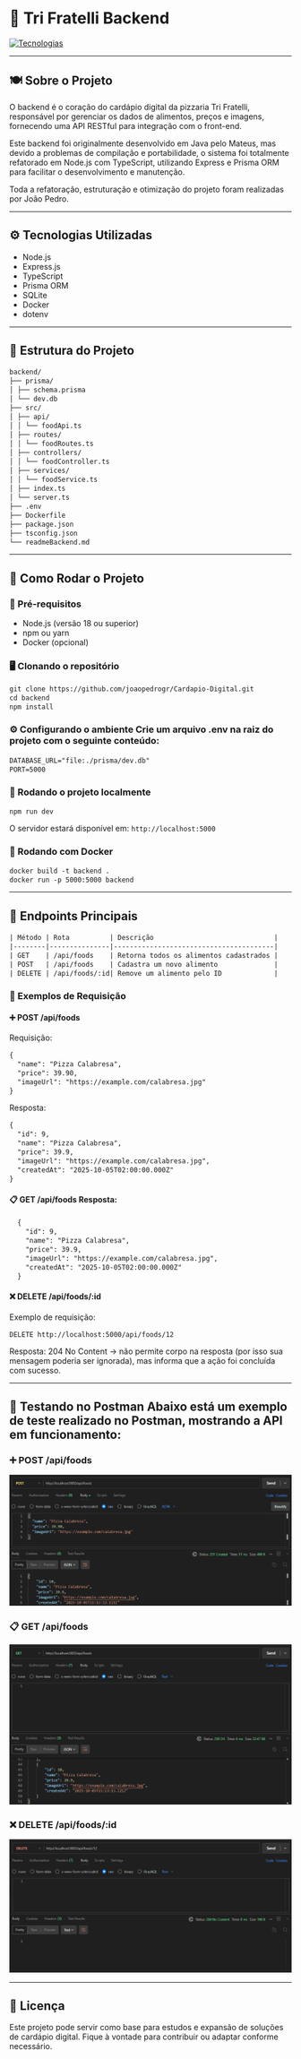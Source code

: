 # 🍕 Tri Fratelli Backend 
[![Tecnologias](https://skillicons.dev/icons?i=nodejs,express,typescript,prisma,sqlite,docker&theme=dark)](https://skillicons.dev) 

--- 

## 🍽️ Sobre o Projeto 

O backend é o coração do cardápio digital da pizzaria Tri Fratelli, responsável por gerenciar os dados de alimentos, preços e imagens, fornecendo uma API RESTful para integração com o front-end. 

Este backend foi originalmente desenvolvido em Java pelo Mateus, mas devido a problemas de compilação e portabilidade, o sistema foi totalmente refatorado em Node.js com TypeScript, utilizando Express e Prisma ORM para facilitar o desenvolvimento e manutenção.

Toda a refatoração, estruturação e otimização do projeto foram realizadas por João Pedro. 

--- 

## ⚙️ Tecnologias Utilizadas 

- Node.js 
- Express.js 
- TypeScript 
- Prisma ORM 
- SQLite 
- Docker 
- dotenv 

--- 

## 🧩 Estrutura do Projeto
```
backend/
├── prisma/
│ ├── schema.prisma
│ └── dev.db
├── src/
│ ├── api/
│ │ └── foodApi.ts
│ ├── routes/
│ │ └── foodRoutes.ts
│ ├── controllers/
│ │ └── foodController.ts
│ ├── services/
│ │ └── foodService.ts
│ ├── index.ts
│ └── server.ts
├── .env
├── Dockerfile
├── package.json
├── tsconfig.json
└── readmeBackend.md
```

--- 

## 🚀 Como Rodar o Projeto 
### 🧱 Pré-requisitos 
- Node.js (versão 18 ou superior) 
- npm ou yarn 
- Docker (opcional) 

### 🖥️ Clonando o repositório
```
git clone https://github.com/joaopedrogr/Cardapio-Digital.git
cd backend
npm install
```

### ⚙️ Configurando o ambiente Crie um arquivo .env na raiz do projeto com o seguinte conteúdo:
```
DATABASE_URL="file:./prisma/dev.db"
PORT=5000
```

### 🔧 Rodando o projeto localmente
```
npm run dev
```
O servidor estará disponível em: `http://localhost:5000` 

### 🐳 Rodando com Docker
```
docker build -t backend .
docker run -p 5000:5000 backend
```

---

## 📡 Endpoints Principais
```
| Método | Rota          | Descrição                              |
|--------|---------------|----------------------------------------|
| GET    | /api/foods    | Retorna todos os alimentos cadastrados |
| POST   | /api/foods    | Cadastra um novo alimento              |
| DELETE | /api/foods/:id| Remove um alimento pelo ID             |
```
### 🧾 Exemplos de Requisição 

#### ➕ POST /api/foods 
Requisição:
```
{
  "name": "Pizza Calabresa",
  "price": 39.90,
  "imageUrl": "https://example.com/calabresa.jpg"
}
```

Resposta:
```
{
  "id": 9,
  "name": "Pizza Calabresa",
  "price": 39.9,
  "imageUrl": "https://example.com/calabresa.jpg",
  "createdAt": "2025-10-05T02:00:00.000Z"
}
```

#### 📋 GET /api/foods Resposta:
```
  {
    "id": 9,
    "name": "Pizza Calabresa",
    "price": 39.9,
    "imageUrl": "https://example.com/calabresa.jpg",
    "createdAt": "2025-10-05T02:00:00.000Z"
  }
```
#### ❌ DELETE /api/foods/:id 
Exemplo de requisição:
```
DELETE http://localhost:5000/api/foods/12
```
Resposta:
204 No Content → não permite corpo na resposta (por isso sua mensagem poderia ser ignorada), mas informa que a ação foi concluída com sucesso.

---

## 🧪 Testando no Postman Abaixo está um exemplo de teste realizado no Postman, mostrando a API em funcionamento: 

### ➕ POST /api/foods 
![POST Foods](./assets/post.png) 

### 📋 GET /api/foods 
![GET Foods](./assets/get.png) 

### ❌ DELETE /api/foods/:id 
![DELETE Foods](./assets/delete.png) 

---

## 📄 Licença 

Este projeto pode servir como base para estudos e expansão de soluções de cardápio digital. Fique à vontade para contribuir ou adaptar conforme necessário.

